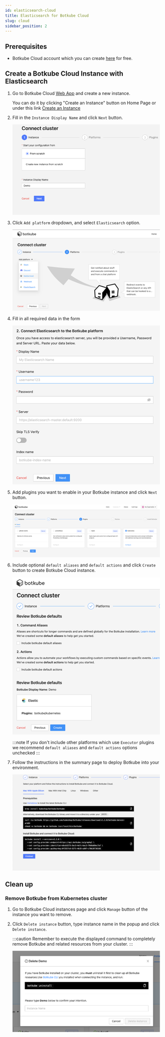 ```yaml
---
id: elasticsearch-cloud
title: Elasticsearch for Botkube Cloud
slug: cloud
sidebar_position: 2
---
```


## Prerequisites

- Botkube Cloud account which you can create [here](https://app.botkube.io) for free.

## Create a Botkube Cloud Instance with Elasticsearch

1. Go to Botkube Cloud [Web App](https://app.botkube.io/) and create a new instance.

   You can do it by clicking "Create an Instance" button on Home Page or under this link [Create an Instance](https://app.botkube.io/instances/add)

2. Fill in the `Instance Display Name` and click `Next` button.

   ![Instance Display Name](assets/els_instance_display_name.png "Instance display name")

3. Click `Add platform` dropdown, and select `Elasticsearch` option.

   ![Select Platform](assets/els_platform_select.png "Select platform")

4. Fill in all required data in the form

   ![Form](assets/els_form.png "Form")

5. Add plugins you want to enable in your Botkube instance and click `Next` button.

   ![Plugins](assets/els_add_plugins.png "Plugins")

6. Include optional `default aliases` and `default actions` and click `Create` button to create Botkube Cloud instance.

   ![Create](assets/els_create.png "Create")

   :::note
   If you don't include other platforms which use `Executor` plugins we recommend `default aliases` and `default actions` options unchecked
   :::

7. Follow the instructions in the summary page to deploy Botkube into your environment.

   ![Summary](assets/els_summary.png "Summary")

## Clean up

### Remove Botkube from Kubernetes cluster

1. Go to Botkube Cloud instances page and click `Manage` button of the instance you want to remove.

2. Click `Delete instance` button, type instance name in the popup and click `Delete instance`.

   :::caution
   Remember to execute the displayed command to completely remove Botkube and related resources from your cluster.
   :::

   ![Delete](assets/els_instance_delete.png "Delete")
